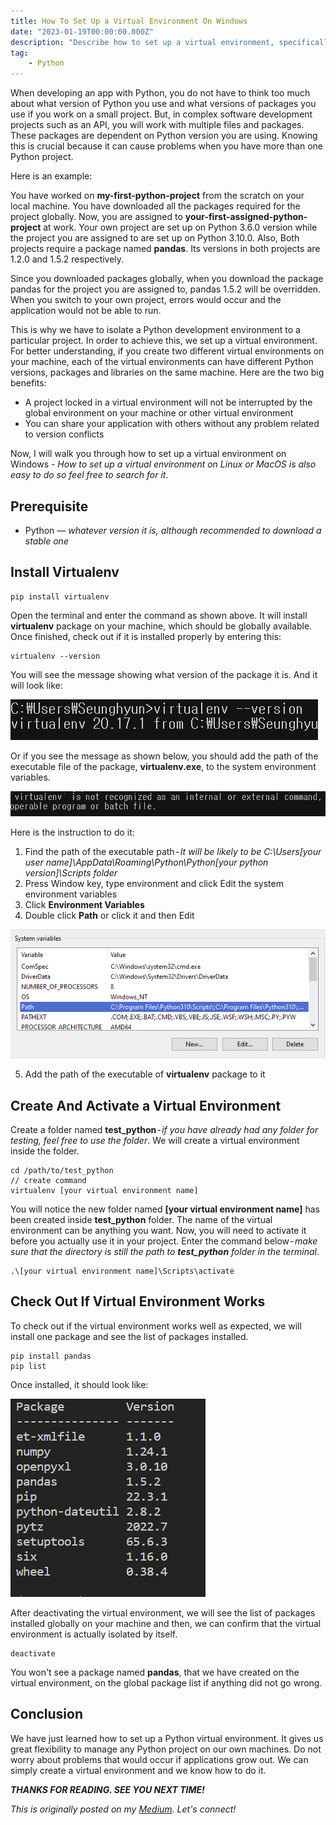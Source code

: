 ```yaml
---
title: How To Set Up a Virtual Environment On Windows
date: "2023-01-19T00:00:00.000Z"
description: "Describe how to set up a virtual environment, specifically on Windows and why python developers are highly recommended to do it for any Python project"
tag: 
    - Python
---
```


When developing an app with Python, you do not have to think too much about what version of Python you use and what versions of packages you use if you work on a small project. But, in complex software development projects such as an API, you will work with multiple files and packages. These packages are dependent on Python version you are using. Knowing this is crucial because it can cause problems when you have more than one Python project.

Here is an example: 

You have worked on **my-first-python-project** from the scratch on your local machine. You have downloaded all the packages required for the project globally. Now, you are assigned to **your-first-assigned-python-project** at work. Your own project are set up on Python 3.6.0 version while the project you are assigned to are set up on Python 3.10.0. Also, Both projects require a package named **pandas**. Its versions in both projects are 1.2.0 and 1.5.2 respectively. 

Since you downloaded packages globally, when you download the package pandas for the project you are assigned to, pandas 1.5.2 will be overridden. When you switch to your own project, errors would occur and the application would not be able to run.

This is why we have to isolate a Python development environment to a particular project. In order to achieve this, we set up a virtual environment. For better understanding, if you create two different virtual environments on your machine, each of the virtual environments can have different Python versions, packages and libraries on the same machine. Here are the two big benefits:

- A project locked in a virtual environment will not be interrupted by the global environment on your machine or other virtual environment
- You can share your application with others without any problem related to version conflicts

Now, I will walk you through how to set up a virtual environment on Windows - _How to set up a virtual environment on Linux or MacOS is also easy to do so feel free to search for it_.

## Prerequisite
- Python — _whatever version it is, although recommended to download a stable one_

## Install Virtualenv
```
pip install virtualenv
```

Open the terminal and enter the command as shown above. It will install **virtualenv** package on your machine, which should be globally available. Once finished, check out if it is installed properly by entering this:

```
virtualenv --version
```

You will see the message showing what version of the package it is. And it will look like:

![terminal](../imgs/6/terminal.png)

Or if you see the message as shown below, you should add the path of the executable file of the package, **virtualenv.exe**, to the system environment variables.

![not-recognized](../imgs/6/not-recognized.png)

Here is the instruction to do it:
1. Find the path of the executable path - _It will be likely to be C:\Users\[your user name]\AppData\Roaming\Python\Python[your python version]\Scripts folder_
2. Press Window key, type environment and click Edit the system environment variables
3. Click **Environment Variables**
4. Double click **Path** or click it and then Edit

![system-env-path](../imgs/6/system-env-path.png)

5. Add the path of the executable of **virtualenv** package to it

## Create And Activate a Virtual Environment
Create a folder named **test_python** - _if you have already had any folder for testing, feel free to use the folder_. We will create a virtual environment inside the folder.
```
cd /path/to/test_python
// create command
virtualenv [your virtual environment name]
```

You will notice the new folder named **[your virtual environment name]** has been created inside **test_python** folder. The name of the virtual environment can be anything you want. Now, you will need to activate it before you actually use it in your project. Enter the command below - _make sure that the directory is still the path to **test_python** folder in the terminal_.

```
.\[your virtual environment name]\Scripts\activate
```

## Check Out If Virtual Environment Works
To check out if the virtual environment works well as expected, we will install one package and see the list of packages installed.
```
pip install pandas
pip list
```

Once installed, it should look like:

![pacakge-list](../imgs/6/pacakge-list.png)

After deactivating the virtual environment, we will see the list of packages installed globally on your machine and then, we can confirm that the virtual environment is actually isolated by itself.

```
deactivate
```

You won't see a package named **pandas**, that we have created on the virtual environment, on the global package list if anything did not go wrong.

## Conclusion
We have just learned how to set up a Python virtual environment. It gives us great flexibility to manage any Python project on our own machines. Do not worry about problems that would occur if applications grow out. We can simply create a virtual environment and we know how to do it.

_**THANKS FOR READING. SEE YOU NEXT TIME!**_

_This is originally posted on my [Medium](https://medium.com/@shkim04/python-how-to-set-up-a-virtual-environment-on-windows-3d4858e44a74)._
_Let's connect!_